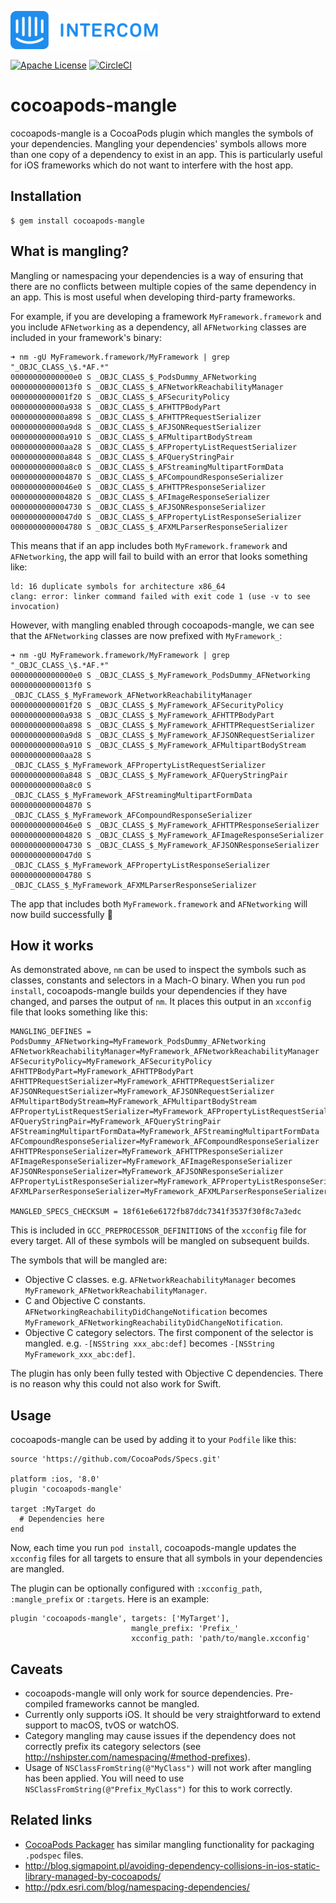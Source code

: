 ![Intercom](Intercom_logo-github.png)

[![Apache License](http://img.shields.io/badge/license-APACHE2-blue.svg?style=flat)](https://www.apache.org/licenses/LICENSE-2.0.html)
[![CircleCI](https://circleci.com/gh/intercom/cocoapods-mangle.svg?style=svg)](https://circleci.com/gh/intercom/cocoapods-mangle)

# cocoapods-mangle

cocoapods-mangle is a CocoaPods plugin which mangles the symbols of your dependencies. Mangling your dependencies' symbols allows more than one copy of a dependency to exist in an app. This is particularly useful for iOS frameworks which do not want to interfere with the host app.

## Installation

    $ gem install cocoapods-mangle

## What is mangling?

Mangling or namespacing your dependencies is a way of ensuring that there are no conflicts between multiple copies of the same dependency in an app. This is most useful when developing third-party frameworks.

For example, if you are developing a framework `MyFramework.framework` and you include `AFNetworking` as a dependency, all `AFNetworking` classes are included in your framework's binary:

```
➜ nm -gU MyFramework.framework/MyFramework | grep "_OBJC_CLASS_\$.*AF.*"
00000000000000e0 S _OBJC_CLASS_$_PodsDummy_AFNetworking
00000000000013f0 S _OBJC_CLASS_$_AFNetworkReachabilityManager
0000000000001f20 S _OBJC_CLASS_$_AFSecurityPolicy
000000000000a938 S _OBJC_CLASS_$_AFHTTPBodyPart
000000000000a898 S _OBJC_CLASS_$_AFHTTPRequestSerializer
000000000000a9d8 S _OBJC_CLASS_$_AFJSONRequestSerializer
000000000000a910 S _OBJC_CLASS_$_AFMultipartBodyStream
000000000000aa28 S _OBJC_CLASS_$_AFPropertyListRequestSerializer
000000000000a848 S _OBJC_CLASS_$_AFQueryStringPair
000000000000a8c0 S _OBJC_CLASS_$_AFStreamingMultipartFormData
0000000000004870 S _OBJC_CLASS_$_AFCompoundResponseSerializer
00000000000046e0 S _OBJC_CLASS_$_AFHTTPResponseSerializer
0000000000004820 S _OBJC_CLASS_$_AFImageResponseSerializer
0000000000004730 S _OBJC_CLASS_$_AFJSONResponseSerializer
00000000000047d0 S _OBJC_CLASS_$_AFPropertyListResponseSerializer
0000000000004780 S _OBJC_CLASS_$_AFXMLParserResponseSerializer
```

This means that if an app includes both `MyFramework.framework` and `AFNetworking`, the app will fail to build with an error that looks something like:

```
ld: 16 duplicate symbols for architecture x86_64
clang: error: linker command failed with exit code 1 (use -v to see invocation)
```

However, with mangling enabled through cocoapods-mangle, we can see that the `AFNetworking` classes are now prefixed with `MyFramework_`:

```
➜ nm -gU MyFramework.framework/MyFramework | grep "_OBJC_CLASS_\$.*AF.*"
00000000000000e0 S _OBJC_CLASS_$_MyFramework_PodsDummy_AFNetworking
00000000000013f0 S _OBJC_CLASS_$_MyFramework_AFNetworkReachabilityManager
0000000000001f20 S _OBJC_CLASS_$_MyFramework_AFSecurityPolicy
000000000000a938 S _OBJC_CLASS_$_MyFramework_AFHTTPBodyPart
000000000000a898 S _OBJC_CLASS_$_MyFramework_AFHTTPRequestSerializer
000000000000a9d8 S _OBJC_CLASS_$_MyFramework_AFJSONRequestSerializer
000000000000a910 S _OBJC_CLASS_$_MyFramework_AFMultipartBodyStream
000000000000aa28 S _OBJC_CLASS_$_MyFramework_AFPropertyListRequestSerializer
000000000000a848 S _OBJC_CLASS_$_MyFramework_AFQueryStringPair
000000000000a8c0 S _OBJC_CLASS_$_MyFramework_AFStreamingMultipartFormData
0000000000004870 S _OBJC_CLASS_$_MyFramework_AFCompoundResponseSerializer
00000000000046e0 S _OBJC_CLASS_$_MyFramework_AFHTTPResponseSerializer
0000000000004820 S _OBJC_CLASS_$_MyFramework_AFImageResponseSerializer
0000000000004730 S _OBJC_CLASS_$_MyFramework_AFJSONResponseSerializer
00000000000047d0 S _OBJC_CLASS_$_MyFramework_AFPropertyListResponseSerializer
0000000000004780 S _OBJC_CLASS_$_MyFramework_AFXMLParserResponseSerializer
```

The app that includes both `MyFramework.framework` and `AFNetworking` will now build successfully 🎉

## How it works

As demonstrated above, `nm` can be used to inspect the symbols such as classes, constants and selectors in a Mach-O binary. When you run `pod install`, cocoapods-mangle builds your dependencies if they have changed, and parses the output of `nm`. It places this output in an `xcconfig` file that looks something like this:

```
MANGLING_DEFINES = PodsDummy_AFNetworking=MyFramework_PodsDummy_AFNetworking AFNetworkReachabilityManager=MyFramework_AFNetworkReachabilityManager AFSecurityPolicy=MyFramework_AFSecurityPolicy AFHTTPBodyPart=MyFramework_AFHTTPBodyPart AFHTTPRequestSerializer=MyFramework_AFHTTPRequestSerializer AFJSONRequestSerializer=MyFramework_AFJSONRequestSerializer AFMultipartBodyStream=MyFramework_AFMultipartBodyStream AFPropertyListRequestSerializer=MyFramework_AFPropertyListRequestSerializer AFQueryStringPair=MyFramework_AFQueryStringPair AFStreamingMultipartFormData=MyFramework_AFStreamingMultipartFormData AFCompoundResponseSerializer=MyFramework_AFCompoundResponseSerializer AFHTTPResponseSerializer=MyFramework_AFHTTPResponseSerializer AFImageResponseSerializer=MyFramework_AFImageResponseSerializer AFJSONResponseSerializer=MyFramework_AFJSONResponseSerializer AFPropertyListResponseSerializer=MyFramework_AFPropertyListResponseSerializer AFXMLParserResponseSerializer=MyFramework_AFXMLParserResponseSerializer

MANGLED_SPECS_CHECKSUM = 18f61e6e6172fb87ddc7341f3537f30f8c7a3edc
```

This is included in `GCC_PREPROCESSOR_DEFINITIONS` of the `xcconfig` file for every target. All of these symbols will be mangled on subsequent builds.

The symbols that will be mangled are:

- Objective C classes. e.g. `AFNetworkReachabilityManager` becomes `MyFramework_AFNetworkReachabilityManager`.
- C and Objective C constants. `AFNetworkingReachabilityDidChangeNotification` becomes `MyFramework_AFNetworkingReachabilityDidChangeNotification`.
- Objective C category selectors. The first component of the selector is mangled. e.g. `-[NSString xxx_abc:def]` becomes `-[NSString MyFramework_xxx_abc:def]`.

The plugin has only been fully tested with Objective C dependencies. There is no reason why this could not also work for Swift.

## Usage

cocoapods-mangle can be used by adding it to your `Podfile` like this:

```
source 'https://github.com/CocoaPods/Specs.git'

platform :ios, '8.0'
plugin 'cocoapods-mangle'

target :MyTarget do
  # Dependencies here
end

```

Now, each time you run `pod install`, cocoapods-mangle updates the `xcconfig` files for all targets to ensure that all symbols in your dependencies are mangled.

The plugin can be optionally configured with `:xcconfig_path`, `:mangle_prefix` or `:targets`. Here is an example:

```
plugin 'cocoapods-mangle', targets: ['MyTarget'],
                           mangle_prefix: 'Prefix_'
                           xcconfig_path: 'path/to/mangle.xcconfig'
```

## Caveats

- cocoapods-mangle will only work for source dependencies. Pre-compiled frameworks cannot be mangled.
- Currently only supports iOS. It should be very straightforward to extend support to macOS, tvOS or watchOS.
- Category mangling may cause issues if the dependency does not correctly prefix its category selectors (see http://nshipster.com/namespacing/#method-prefixes).
- Usage of `NSClassFromString(@"MyClass")` will not work after mangling has been applied. You will need to use `NSClassFromString(@"Prefix_MyClass")` for this to work correctly.

## Related links

- [CocoaPods Packager](https://github.com/cocoapods/cocoapods-packager) has similar mangling functionality for packaging `.podspec` files.
- http://blog.sigmapoint.pl/avoiding-dependency-collisions-in-ios-static-library-managed-by-cocoapods/
- http://pdx.esri.com/blog/namespacing-dependencies/
